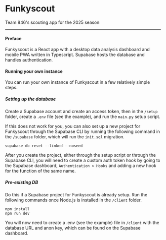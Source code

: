 # Funkyscout

Team 846's scouting app for the 2025 season
___

#### Preface

Funkyscout is a React app with a desktop data analysis dashboard and mobile PWA written in Typescript. Supabase hosts the database and handles authentication.

#### Running your own instance

You can run your own instance of Funkyscout in a few relatively simple steps. 

##### Setting up the database

Create a Supabase account and create an access token, then in the `/setup` folder, create a `.env` file (see the example), and run the `main.py` setup script. 

If this does not work for you, you can also set up a new  project for Funkyscout through the Supabase CLI by running the following command in the `/supabase` folder, which will run the `init.sql` migration.

```
supabase db reset --linked --noseed
```

After you create the project, either through the setup script or through the Supabase CLI, you will need to create a custom auth token hook by going to the Supabase dashboard, `Authentication > Hooks` and adding a new hook for the function of the same name.

##### Pre-existing DB

Do this if a Supabase project for Funkyscout is already setup. Run the following commands once Node.js is installed in the `/client` folder.

```
npm install
npm run dev
```

You will now need to create a .env (see the example) file in `/client` with the database URL and anon key, which can be found on the Supabase dashboard.